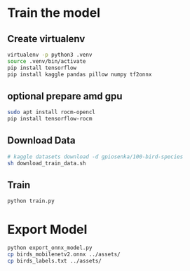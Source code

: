 # Train the model

## Create virtualenv

```sh
virtualenv -p python3 .venv
source .venv/bin/activate
pip install tensorflow
pip install kaggle pandas pillow numpy tf2onnx
```

## optional prepare amd gpu

```sh
sudo apt install rocm-opencl
pip install tensorflow-rocm
```

## Download Data

```sh
# kaggle datasets download -d gpiosenka/100-bird-species
sh download_train_data.sh
```

## Train

```sh
python train.py
```

# Export Model

```sh
python export_onnx_model.py
cp birds_mobilenetv2.onnx ../assets/
cp birds_labels.txt ../assets/
```
